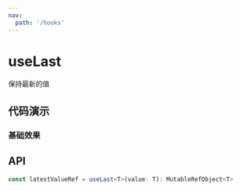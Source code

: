 ```yaml
---
nav:
  path: '/hooks'
---
```


# useLast

保持最新的值

## 代码演示

### 基础效果

<code src="./demo/demo1.tsx"></code>

## API

```typescript
const latestValueRef = useLast<T>(value: T): MutableRefObject<T>
```





